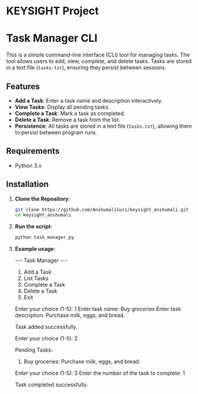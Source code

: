 # KEYSIGHT Project

# Task Manager CLI

This is a simple command-line interface (CLI) tool for managing tasks. The tool allows users to add, view, complete, and delete tasks. Tasks are stored in a text file (`tasks.txt`), ensuring they persist between sessions.

## Features

- **Add a Task**: Enter a task name and description interactively.
- **View Tasks**: Display all pending tasks.
- **Complete a Task**: Mark a task as completed.
- **Delete a Task**: Remove a task from the list.
- **Persistence**: All tasks are stored in a text file (`tasks.txt`), allowing them to persist between program runs.

## Requirements

- Python 3.x

## Installation

1. **Clone the Repository**:
   ```bash
   git clone https://github.com/AnshumaliSuri/keysight_anshumali.git
   cd keysight_anshumali

2. **Run the script**:
   ```bash
   python task_manager.py

3. **Example usage**:

   --- Task Manager ---
    1. Add a Task
    2. List Tasks
    3. Complete a Task
    4. Delete a Task
    5. Exit

    Enter your choice (1-5): 1
    Enter task name: Buy groceries
    Enter task description: Purchase milk, eggs, and bread.

    Task added successfully.

    Enter your choice (1-5): 2

    Pending Tasks:
    1. Buy groceries: Purchase milk, eggs, and bread.

    Enter your choice (1-5): 3
    Enter the number of the task to complete: 1

    Task completed successfully.
